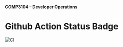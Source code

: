 #### COMP3104 – Developer Operations



# Github Action Status Badge 

[![CI](https://github.com/AmeleworkMurti/COMP3104/actions/workflows/ci.yml/badge.svg)](https://github.com/AmeleworkMurti/COMP3104/actions/workflows/ci.yml)

